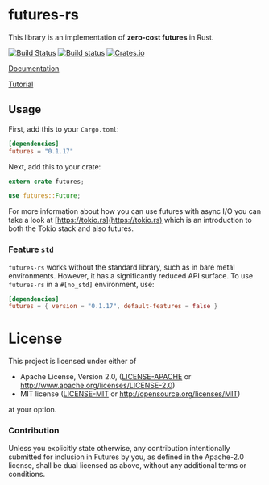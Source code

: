 # futures-rs

This library is an implementation of **zero-cost futures** in Rust.

[![Build Status](https://travis-ci.org/alexcrichton/futures-rs.svg?branch=master)](https://travis-ci.org/alexcrichton/futures-rs)
[![Build status](https://ci.appveyor.com/api/projects/status/yl5w3ittk4kggfsh?svg=true)](https://ci.appveyor.com/project/alexcrichton/futures-rs)
[![Crates.io](https://img.shields.io/crates/v/futures.svg?maxAge=2592000)](https://crates.io/crates/futures)

[Documentation](https://docs.rs/futures)

[Tutorial](https://tokio.rs/docs/getting-started/futures/)

## Usage

First, add this to your `Cargo.toml`:

```toml
[dependencies]
futures = "0.1.17"
```

Next, add this to your crate:

```rust
extern crate futures;

use futures::Future;
```

For more information about how you can use futures with async I/O you can take a
look at [https://tokio.rs](https://tokio.rs) which is an introduction to both
the Tokio stack and also futures.

### Feature `std`

`futures-rs` works without the standard library, such as in bare metal environments.
However, it has a significantly reduced API surface. To use `futures-rs` in
a `#[no_std]` environment, use:

```toml
[dependencies]
futures = { version = "0.1.17", default-features = false }
```

# License

This project is licensed under either of

 * Apache License, Version 2.0, ([LICENSE-APACHE](LICENSE-APACHE) or
   http://www.apache.org/licenses/LICENSE-2.0)
 * MIT license ([LICENSE-MIT](LICENSE-MIT) or
   http://opensource.org/licenses/MIT)

at your option.

### Contribution

Unless you explicitly state otherwise, any contribution intentionally submitted
for inclusion in Futures by you, as defined in the Apache-2.0 license, shall be
dual licensed as above, without any additional terms or conditions.
